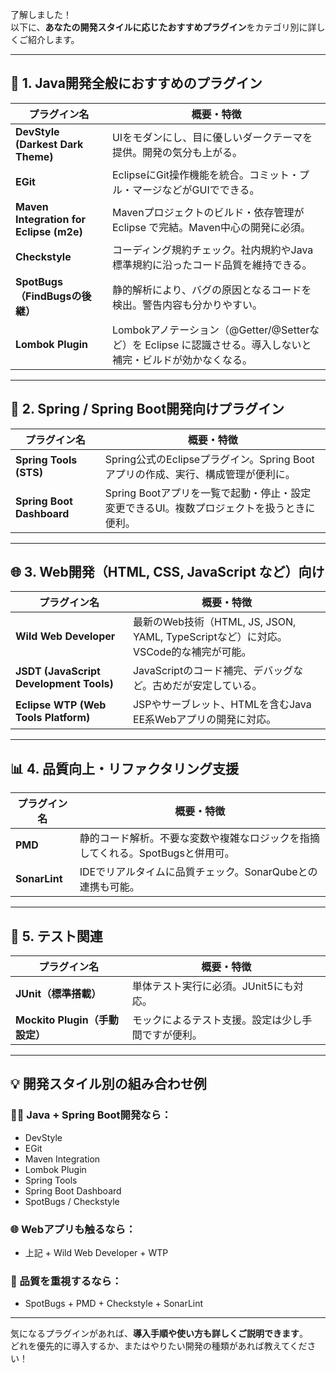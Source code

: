 了解しました！  
以下に、**あなたの開発スタイルに応じたおすすめプラグイン**をカテゴリ別に詳しくご紹介します。

---

## 🔰 1. Java開発全般におすすめのプラグイン

| プラグイン名 | 概要・特徴 |
|--------------|------------|
| **DevStyle (Darkest Dark Theme)** | UIをモダンにし、目に優しいダークテーマを提供。開発の気分も上がる。 |
| **EGit** | EclipseにGit操作機能を統合。コミット・プル・マージなどがGUIでできる。 |
| **Maven Integration for Eclipse (m2e)** | Mavenプロジェクトのビルド・依存管理が Eclipse で完結。Maven中心の開発に必須。 |
| **Checkstyle** | コーディング規約チェック。社内規約やJava標準規約に沿ったコード品質を維持できる。 |
| **SpotBugs（FindBugsの後継）** | 静的解析により、バグの原因となるコードを検出。警告内容も分かりやすい。 |
| **Lombok Plugin** | Lombokアノテーション（@Getter/@Setterなど）を Eclipse に認識させる。導入しないと補完・ビルドが効かなくなる。 |

---

## 🌱 2. Spring / Spring Boot開発向けプラグイン

| プラグイン名 | 概要・特徴 |
|--------------|------------|
| **Spring Tools (STS)** | Spring公式のEclipseプラグイン。Spring Bootアプリの作成、実行、構成管理が便利に。 |
| **Spring Boot Dashboard** | Spring Bootアプリを一覧で起動・停止・設定変更できるUI。複数プロジェクトを扱うときに便利。 |

---

## 🌐 3. Web開発（HTML, CSS, JavaScript など）向け

| プラグイン名 | 概要・特徴 |
|--------------|------------|
| **Wild Web Developer** | 最新のWeb技術（HTML, JS, JSON, YAML, TypeScriptなど）に対応。VSCode的な補完が可能。 |
| **JSDT (JavaScript Development Tools)** | JavaScriptのコード補完、デバッグなど。古めだが安定している。 |
| **Eclipse WTP (Web Tools Platform)** | JSPやサーブレット、HTMLを含むJava EE系Webアプリの開発に対応。 |

---

## 📊 4. 品質向上・リファクタリング支援

| プラグイン名 | 概要・特徴 |
|--------------|------------|
| **PMD** | 静的コード解析。不要な変数や複雑なロジックを指摘してくれる。SpotBugsと併用可。 |
| **SonarLint** | IDEでリアルタイムに品質チェック。SonarQubeとの連携も可能。 |

---

## 🧪 5. テスト関連

| プラグイン名 | 概要・特徴 |
|--------------|------------|
| **JUnit（標準搭載）** | 単体テスト実行に必須。JUnit5にも対応。 |
| **Mockito Plugin（手動設定）** | モックによるテスト支援。設定は少し手間ですが便利。 |

---

## 💡 開発スタイル別の組み合わせ例

### 👨‍💻 Java + Spring Boot開発なら：
- DevStyle
- EGit
- Maven Integration
- Lombok Plugin
- Spring Tools
- Spring Boot Dashboard
- SpotBugs / Checkstyle

### 🌐 Webアプリも触るなら：
- 上記 + Wild Web Developer + WTP

### 🧹 品質を重視するなら：
- SpotBugs + PMD + Checkstyle + SonarLint

---

気になるプラグインがあれば、**導入手順や使い方も詳しくご説明できます**。  
どれを優先的に導入するか、またはやりたい開発の種類があれば教えてください！